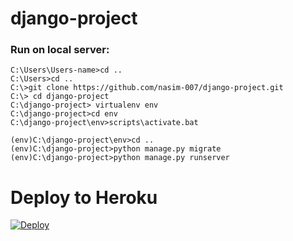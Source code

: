 # django-project

### Run on local server:

```
C:\Users\Users-name>cd ..
C:\Users>cd ..
C:\>git clone https://github.com/nasim-007/django-project.git
C:\> cd django-project
C:\django-project> virtualenv env
C:\django-project>cd env
C:\django-project\env>scripts\activate.bat

(env)C:\django-project\env>cd ..
(env)C:\django-project>python manage.py migrate
(env)C:\django-project>python manage.py runserver

```
# Deploy to Heroku

[![Deploy](https://www.herokucdn.com/deploy/button.svg)](https://heroku.com/deploy?template=https://github.com/nasim-007/django-project)


